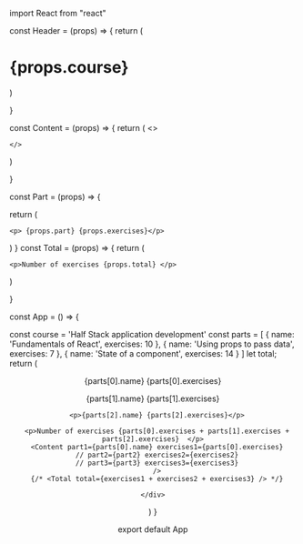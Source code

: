 import React from "react"


const Header = (props) => {
  return (
    <h1> {props.course}</h1>
  )

}


const Content = (props) => {
  return (
    <>
      <Part />
      <Part />
      <Part />

    </>
  )

}


const Part = (props) => {

  return (

    <p> {props.part} {props.exercises}</p>


  )
}
const Total = (props) => {
  return (

    <p>Number of exercises {props.total} </p>

  )

}

const App = () => {

  const course = 'Half Stack application development'
  const parts = [
    {
      name: 'Fundamentals of React',
      exercises: 10
    },
    {
      name: 'Using props to pass data',
      exercises: 7
    },
    {
      name: 'State of a component',
      exercises: 14
    }
  ]
  let total;
  return (
    <div>
      <Header course={course} />
      <p>{parts[0].name} {parts[0].exercises}</p>
      <p>{parts[1].name} {parts[1].exercises}</p>

      <p>{parts[2].name} {parts[2].exercises}</p>

      <p>Number of exercises {parts[0].exercises + parts[1].exercises + parts[2].exercises}  </p>
      <Content part1={parts[0].name} exercises1={parts[0].exercises}
      // part2={part2} exercises2={exercises2}
      // part3={part3} exercises3={exercises3}
      />
      {/* <Total total={exercises1 + exercises2 + exercises3} /> */}

    </div>
  )
}

export default App
